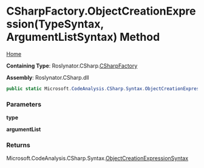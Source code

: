 # CSharpFactory\.ObjectCreationExpression\(TypeSyntax, ArgumentListSyntax\) Method

[Home](../../../../README.md)

**Containing Type**: Roslynator\.CSharp\.[CSharpFactory](../README.md)

**Assembly**: Roslynator\.CSharp\.dll

```csharp
public static Microsoft.CodeAnalysis.CSharp.Syntax.ObjectCreationExpressionSyntax ObjectCreationExpression(Microsoft.CodeAnalysis.CSharp.Syntax.TypeSyntax type, Microsoft.CodeAnalysis.CSharp.Syntax.ArgumentListSyntax argumentList)
```

### Parameters

**type**

**argumentList**

### Returns

Microsoft\.CodeAnalysis\.CSharp\.Syntax\.[ObjectCreationExpressionSyntax](https://docs.microsoft.com/en-us/dotnet/api/microsoft.codeanalysis.csharp.syntax.objectcreationexpressionsyntax)


